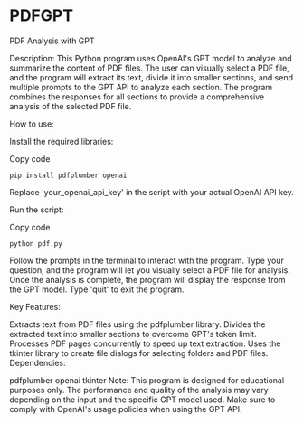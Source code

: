 # PDFGPT
PDF Analysis with GPT

Description: This Python program uses OpenAI's GPT model to analyze and summarize the content of PDF files. The user can visually select a PDF file, and the program will extract its text, divide it into smaller sections, and send multiple prompts to the GPT API to analyze each section. The program combines the responses for all sections to provide a comprehensive analysis of the selected PDF file.

How to use:

Install the required libraries:

Copy code
```
pip install pdfplumber openai
```
Replace 'your_openai_api_key' in the script with your actual OpenAI API key.

Run the script:

Copy code
```
python pdf.py
```
Follow the prompts in the terminal to interact with the program. Type your question, and the program will let you visually select a PDF file for analysis. Once the analysis is complete, the program will display the response from the GPT model. Type 'quit' to exit the program.

Key Features:

Extracts text from PDF files using the pdfplumber library.
Divides the extracted text into smaller sections to overcome GPT's token limit.
Processes PDF pages concurrently to speed up text extraction.
Uses the tkinter library to create file dialogs for selecting folders and PDF files.
Dependencies:

pdfplumber
openai
tkinter
Note: This program is designed for educational purposes only. The performance and quality of the analysis may vary depending on the input and the specific GPT model used. Make sure to comply with OpenAI's usage policies when using the GPT API.
